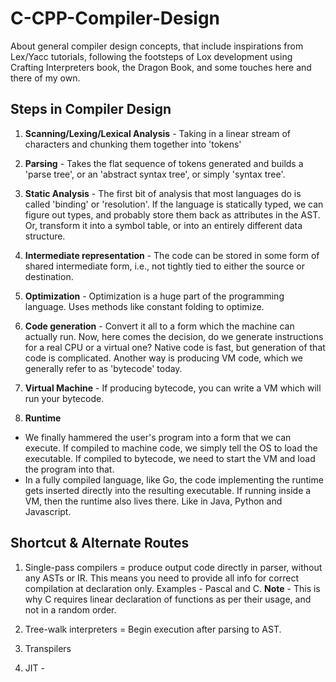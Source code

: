 # C-CPP-Compiler-Design

About general compiler design concepts, that include inspirations from Lex/Yacc tutorials, following the footsteps of Lox development using Crafting Interpreters book, the Dragon Book, and some touches here and there of my own.

## Steps in Compiler Design

1. **Scanning/Lexing/Lexical Analysis** - Taking in a linear stream of characters and chunking them together into 'tokens'

2. **Parsing** - Takes the flat sequence of tokens generated and builds a 'parse tree', or an 'abstract syntax tree', or simply 'syntax tree'.

3. **Static Analysis** - The first bit of analysis that most languages do is called 'binding' or 'resolution'. If the language is statically typed, we can figure out types, and probably store them back as attributes in the AST. Or, transform it into a symbol table, or into an entirely different data structure.

4. **Intermediate representation** - The code can be stored in some form of shared intermediate form, i.e., not tightly tied to either the source or destination.

5. **Optimization** - Optimization is a huge part of the programming language. Uses methods like constant folding to optimize.

6. **Code generation** - Convert it all to a form which the machine can actually run. Now, here comes the decision, do we generate instructions for a real CPU or a virtual one? Native code is fast, but generation of that code is complicated. Another way is producing VM code, which we generally refer to as 'bytecode' today.

7. **Virtual Machine** - If producing bytecode, you can write a VM which will run your bytecode.

8. **Runtime**

- We finally hammered the user's program into a form that we can execute. If compiled to machine code, we simply tell the OS to load the executable. If compiled to bytecode, we need to start the VM and load the program into that.
- In a fully compiled language, like Go, the code implementing the runtime gets inserted directly into the resulting executable. If running inside a VM, then the runtime also lives there. Like in Java, Python and Javascript.

## Shortcut & Alternate Routes

1. Single-pass compilers = produce output code directly in parser, without any ASTs or IR. This means you need to provide all info for correct compilation at declaration only. Examples - Pascal and C. **Note** - This is why C requires linear declaration of functions as per their usage, and not in a random order.

2. Tree-walk interpreters = Begin execution after parsing to AST.

3. Transpilers

4. JIT -

